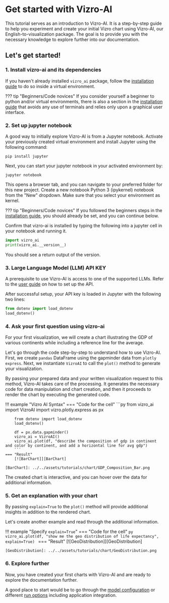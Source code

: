 # Get started with Vizro-AI
This tutorial serves as an introduction to Vizro-AI.
It is a step-by-step guide to help you experiment and create your initial Vizro chart using Vizro-AI, our English-to-visualization package. The goal is to provide you with the necessary knowledge to explore further into our documentation.

## Let's get started!
### 1. Install vizro-ai and its dependencies
If you haven't already installed `vizro_ai` package, follow the [installation guide](../user_guides/install.md)
to do so inside a virtual environment.

??? tip "Beginners/Code novices"
    If you consider yourself a beginner to python and/or virtual environments, there is also a section in the [installation guide](../user_guides/install.md) that avoids any use of terminals and relies only upon a graphical user interface.

### 2. Set up jupyter notebook
A good way to initially explore Vizro-AI is from a Jupyter notebook.
Activate your previously created virtual environment and install Jupyter using the following command:

```console
pip install jupyter
```

Next, you can start your jupyter notebook in your activated environment by:

```console
jupyter notebook
```
This opens a browser tab, and you can navigate to your preferred folder for this new project. Create a new notebook Python 3 (ipykernel) notebook from the "New" dropdown. Make sure that you select your environment as kernel.

??? tip "Beginners/Code novices"
    If you followed the beginners steps in the [installation guide](../user_guides/install.md), you should already be set, and you can continue below.

Confirm that vizro-ai is installed by typing the following into a jupyter cell in your notebook and running it.

```py
import vizro_ai
print(vizro_ai.__version__)
```

You should see a return output of the version.

### 3. Large Language Model (LLM) API KEY

A prerequisite to use Vizro-AI is access to one of the supported LLMs. Refer to the [user guide](../user_guides/api_setup.md) on how to set up the API.

After successful setup, your API key is loaded in Jupyter with the following two lines:

```py
from dotenv import load_dotenv
load_dotenv()
```

### 4. Ask your first question using vizro-ai

For your first visualization, we will create a chart illustrating the GDP of various continents while including a reference line for the average.

Let's go through the code step-by-step to understand how to use Vizro-AI. First, we create `pandas` DataFrame using the gapminder data from `plotly express`. Next, we instantiate `VizroAI` to call the `plot()` method to generate your visualization.

By passing your prepared data and your written visualization request to this method, Vizro-AI takes care of the processing. It generates the necessary code for data manipulation and chart creation, and then it proceeds to render the chart by executing the generated code.

!!! example "Vizro AI Syntax"
    === "Code for the cell"
        ```py
        from vizro_ai import VizroAI
        import vizro.plotly.express as px

        from dotenv import load_dotenv
        load_dotenv()

        df = px.data.gapminder()
        vizro_ai = VizroAI()
        vizro_ai.plot(df, "describe the composition of gdp in continent and color by continent, and add a horizontal line for avg gdp")
        ```
    === "Result"
        [![BarChart]][BarChart]

    [BarChart]: ../../assets/tutorials/chart/GDP_Composition_Bar.png

The created chart is interactive, and you can hover over the data for additional information.

### 5. Get an explanation with your chart

By passing `explain=True` to the `plot()` method will provide additional insights in addition to the rendered chart.

Let's create another example and read through the additional information.

!!! example "Specify  `explain=True`"
    === "Code for the cell"
        ```py
        vizro_ai.plot(df, "show me the geo distribution of life expectancy", explain=True)
        ```
    === "Result"
        [![GeoDistribution]][GeoDistribution]

    [GeoDistribution]: ../../assets/tutorials/chart/GeoDistribution.png

### 6. Explore further

Now, you have created your first charts with Vizro-AI and are ready to explore the documentation further.

A good place to start would be to go through the [model configuration](../user_guides/model_config.md) or different [run options](../user_guides/run_vizro_ai.md) including application integration.
